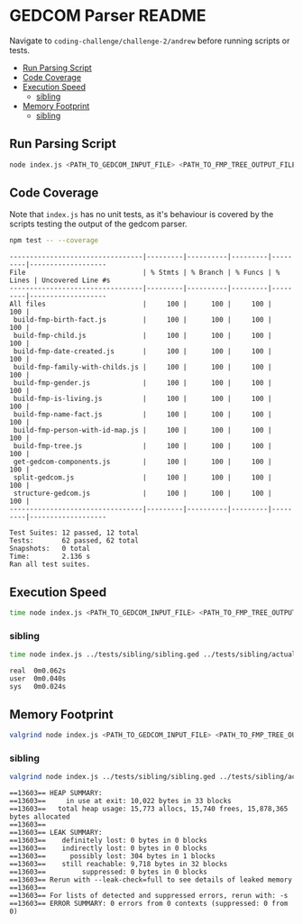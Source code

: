 <!-- omit in toc -->
# GEDCOM Parser README

Navigate to `coding-challenge/challenge-2/andrew` before running scripts or tests.

- [Run Parsing Script](#run-parsing-script)
- [Code Coverage](#code-coverage)
- [Execution Speed](#execution-speed)
  - [sibling](#sibling)
- [Memory Footprint](#memory-footprint)
  - [sibling](#sibling-1)

## Run Parsing Script

```bash
node index.js <PATH_TO_GEDCOM_INPUT_FILE> <PATH_TO_FMP_TREE_OUTPUT_FILE>
```

## Code Coverage

Note that `index.js` has no unit tests, as it's behaviour is covered by the scripts testing the output of the gedcom parser.

```bash
npm test -- --coverage
```

```text
---------------------------------|---------|----------|---------|---------|-------------------
File                             | % Stmts | % Branch | % Funcs | % Lines | Uncovered Line #s 
---------------------------------|---------|----------|---------|---------|-------------------
All files                        |     100 |      100 |     100 |     100 |                   
 build-fmp-birth-fact.js         |     100 |      100 |     100 |     100 |                   
 build-fmp-child.js              |     100 |      100 |     100 |     100 |                   
 build-fmp-date-created.js       |     100 |      100 |     100 |     100 |                   
 build-fmp-family-with-childs.js |     100 |      100 |     100 |     100 |                   
 build-fmp-gender.js             |     100 |      100 |     100 |     100 |                   
 build-fmp-is-living.js          |     100 |      100 |     100 |     100 |                   
 build-fmp-name-fact.js          |     100 |      100 |     100 |     100 |                   
 build-fmp-person-with-id-map.js |     100 |      100 |     100 |     100 |                   
 build-fmp-tree.js               |     100 |      100 |     100 |     100 |                   
 get-gedcom-components.js        |     100 |      100 |     100 |     100 |                   
 split-gedcom.js                 |     100 |      100 |     100 |     100 |                   
 structure-gedcom.js             |     100 |      100 |     100 |     100 |                   
---------------------------------|---------|----------|---------|---------|-------------------

Test Suites: 12 passed, 12 total
Tests:       62 passed, 62 total
Snapshots:   0 total
Time:        2.136 s
Ran all test suites.

```

## Execution Speed

```bash
time node index.js <PATH_TO_GEDCOM_INPUT_FILE> <PATH_TO_FMP_TREE_OUTPUT_FILE>
```

### sibling

```bash
time node index.js ../tests/sibling/sibling.ged ../tests/sibling/actual.json
```

```text
real  0m0.062s
user  0m0.040s
sys   0m0.024s
```

## Memory Footprint

```bash
valgrind node index.js <PATH_TO_GEDCOM_INPUT_FILE> <PATH_TO_FMP_TREE_OUTPUT_FILE>
```

### sibling

```bash
valgrind node index.js ../tests/sibling/sibling.ged ../tests/sibling/actual.json
```

```text
==13603== HEAP SUMMARY:
==13603==     in use at exit: 10,022 bytes in 33 blocks
==13603==   total heap usage: 15,773 allocs, 15,740 frees, 15,878,365 bytes allocated
==13603== 
==13603== LEAK SUMMARY:
==13603==    definitely lost: 0 bytes in 0 blocks
==13603==    indirectly lost: 0 bytes in 0 blocks
==13603==      possibly lost: 304 bytes in 1 blocks
==13603==    still reachable: 9,718 bytes in 32 blocks
==13603==         suppressed: 0 bytes in 0 blocks
==13603== Rerun with --leak-check=full to see details of leaked memory
==13603== 
==13603== For lists of detected and suppressed errors, rerun with: -s
==13603== ERROR SUMMARY: 0 errors from 0 contexts (suppressed: 0 from 0)
```
